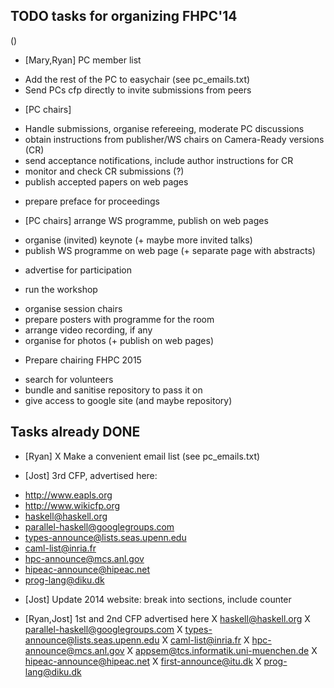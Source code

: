 TODO tasks for organizing FHPC'14
---------------------------------

()

 * [Mary,Ryan] PC member list
  - Add the rest of the PC to easychair (see pc_emails.txt)
  - Send PCs cfp directly to invite submissions from peers

 * [PC chairs] 
  - Handle submissions, organise refereeing, moderate PC discussions
  - obtain instructions from publisher/WS chairs on Camera-Ready versions (CR) 
  - send acceptance notifications, include author instructions for CR
  - monitor and check CR submissions (?)
  - publish accepted papers on web pages

 * prepare preface for proceedings

 * [PC chairs] arrange WS programme, publish on web pages
  - organise (invited) keynote (+ maybe more invited talks)
  - publish WS programme on web page (+ separate page with abstracts) 

 * advertise for participation

 * run the workshop
  - organise session chairs
  - prepare posters with programme for the room
  - arrange video recording, if any
  - organise for photos (+ publish on web pages)

 * Prepare chairing FHPC 2015
  - search for volunteers
  - bundle and sanitise repository to pass it on 
  - give access to google site (and maybe repository)

Tasks already DONE
------------------

 * [Ryan]
  X Make a convenient email list (see pc_emails.txt)

 * [Jost] 3rd CFP, advertised here:
  - http://www.eapls.org
  - http://www.wikicfp.org
  - haskell@haskell.org
  - parallel-haskell@googlegroups.com
  - types-announce@lists.seas.upenn.edu
  - caml-list@inria.fr
  - hpc-announce@mcs.anl.gov
  - hipeac-announce@hipeac.net
  - prog-lang@diku.dk

 * [Jost] Update 2014 website: break into sections, include counter

 * [Ryan,Jost] 1st and 2nd CFP advertised here
  X  haskell@haskell.org
  X  parallel-haskell@googlegroups.com
  X  types-announce@lists.seas.upenn.edu
  X  caml-list@inria.fr
  X hpc-announce@mcs.anl.gov
  X appsem@tcs.informatik.uni-muenchen.de
  X hipeac-announce@hipeac.net
  X first-announce@itu.dk
  X prog-lang@diku.dk

